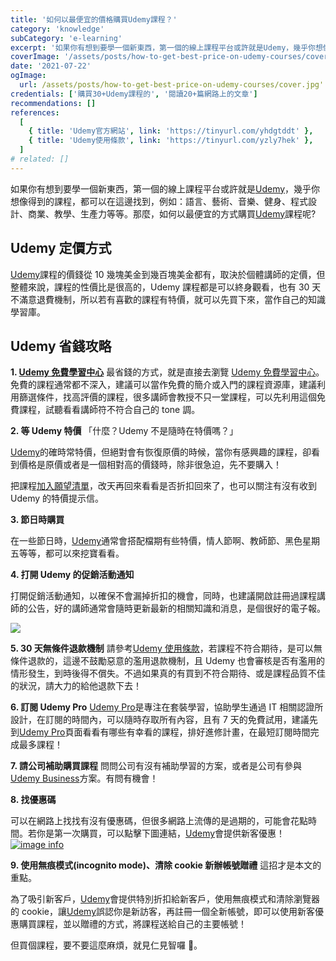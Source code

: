 ```yaml
---
title: '如何以最便宜的價格購買Udemy課程？'
category: 'knowledge'
subCategory: 'e-learning'
excerpt: '如果你有想到要學一個新東西，第一個的線上課程平台或許就是Udemy，幾乎你想像得到的課程，都可以在這邊找到，例如：語言、藝術、音樂、健身、程式設計、商業、教學、生產力等等。那麼，如何以最便宜的方式購買Udemy課程呢?'
coverImage: '/assets/posts/how-to-get-best-price-on-udemy-courses/cover.jpg'
date: '2021-07-22'
ogImage:
  url: /assets/posts/how-to-get-best-price-on-udemy-courses/cover.jpg'
credentials: ['購買30+Udemy課程的', '閱讀20+篇網路上的文章']
recommendations: []
references:
  [
    { title: 'Udemy官方網站', link: 'https://tinyurl.com/yhdgtddt' },
    { title: 'Udemy使用條款', link: 'https://tinyurl.com/yzly7hek' },
  ]
# related: []
---
```


如果你有想到要學一個新東西，第一個的線上課程平台或許就是[Udemy](https://tinyurl.com/yhdgtddt)，幾乎你想像得到的課程，都可以在這邊找到，例如：語言、藝術、音樂、健身、程式設計、商業、教學、生產力等等。那麼，如何以最便宜的方式購買[Udemy](https://tinyurl.com/yhdgtddt)課程呢?

## Udemy 定價方式

[Udemy](https://tinyurl.com/yhdgtddt)課程的價錢從 10 幾塊美金到幾百塊美金都有，取決於個體講師的定價，但整體來說，課程的性價比是很高的，Udemy 課程都是可以終身觀看，也有 30 天不滿意退費機制，所以若有喜歡的課程有特價，就可以先買下來，當作自己的知識學習庫。

## Udemy 省錢攻略

**1. [Udemy 免費學習中心](https://tinyurl.com/yfbaghja)**
最省錢的方式，就是直接去瀏覽 [Udemy 免費學習中心](https://tinyurl.com/yfbaghja)。免費的課程通常都不深入，建議可以當作免費的簡介或入門的課程資源庫，建議利用篩選條件，找高評價的課程，很多講師會教授不只一堂課程，可以先利用這個免費課程，試聽看看講師符不符合自己的 tone 調。

**2. 等 Udemy 特價**
「什麼？Udemy 不是隨時在特價嗎？」

[Udemy](https://tinyurl.com/yhdgtddt)的確時常特價，但絕對會有恢復原價的時候，當你有感興趣的課程，卻看到價格是原價或者是一個相對高的價錢時，除非很急迫，先不要購入！

把課程[加入願望清單](https://tinyurl.com/yf8sak6b)，改天再回來看看是否折扣回來了，也可以關注有沒有收到 Udemy 的特價提示信。

**3. 節日時購買**

在一些節日時，[Udemy](https://tinyurl.com/yhdgtddt)通常會搭配檔期有些特價，情人節啊、教師節、黑色星期五等等，都可以來挖寶看看。

**4. 打開 Udemy 的促銷活動通知**

打開促銷活動通知，以確保不會漏掉折扣的機會，同時，也建議開啟註冊過課程講師的公告，好的講師通常會隨時更新最新的相關知識和消息，是個很好的電子報。

![](https://i.imgur.com/NaVDSkb.png)

**5. 30 天無條件退款機制**
請參考[Udemy 使用條款](https://tinyurl.com/yzly7hek)，若課程不符合期待，是可以無條件退款的，這邊不鼓勵惡意的濫用退款機制，且 Udemy 也會審核是否有濫用的情形發生，到時後得不償失。不過如果真的有買到不符合期待、或是課程品質不佳的狀況，請大力的給他退款下去！

**6. 訂閱 Udemy Pro**
[Udemy Pro](https://tinyurl.com/yhgfsrwr)是專注在套裝學習，協助學生通過 IT 相關認證所設計，在訂閱的時間內，可以隨時存取所有內容，且有 7 天的免費試用，建議先到[Udemy Pro](https://tinyurl.com/yhgfsrwr)頁面看看有哪些有幸看的課程，排好進修計畫，在最短訂閱時間完成最多課程！

**7. 請公司補助購買課程**
問問公司有沒有補助學習的方案，或者是公司有參與[Udemy Business](https://tinyurl.com/ygzsqe9j)方案。有問有機會！

**8. 找優惠碼**

可以在網路上找找有沒有優惠碼，但很多網路上流傳的是過期的，可能會花點時間。若你是第一次購買，可以點擊下圖連結，[Udemy](https://tinyurl.com/yhdgtddt)會提供新客優惠！
[![image info](https://affsrc.com/track/imp/img/97032/ce2bc2b79e0123ddefcda67f8835ce13286c4ec17cebf0ab416db6006302?subid_1=&subid_2=&subid_3=&subid_4=&subid_5=)](https://abzcoupon.com/track/clicks/4546/ce2bc2b79e0123ddefcda67f8835ce13286c4ec17cebf0ab416db6006302?subid_1=&subid_2=&subid_3=&subid_4=&subid_5=&t=https%3A%2F%2Fwww.udemy.com%2F)

**9. 使用無痕模式(incognito mode)、清除 cookie 新辦帳號贈禮**
這招才是本文的重點。

為了吸引新客戶，[Udemy](https://tinyurl.com/yhdgtddt)會提供特別折扣給新客戶，使用無痕模式和清除瀏覽器的 cookie，讓[Udemy](https://tinyurl.com/yhdgtddt)誤認你是新訪客，再註冊一個全新帳號，即可以使用新客優惠購買課程，並以贈禮的方式，將課程送給自己的主要帳號！

但買個課程，要不要這麼麻煩，就見仁見智囉 。
